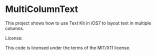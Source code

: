 MultiColumnText
===============

This project shows how to use Text Kit in iOS7 to layout text in multiple columns.


License:

This code is licensed under the terms of the MIT/X11 license.